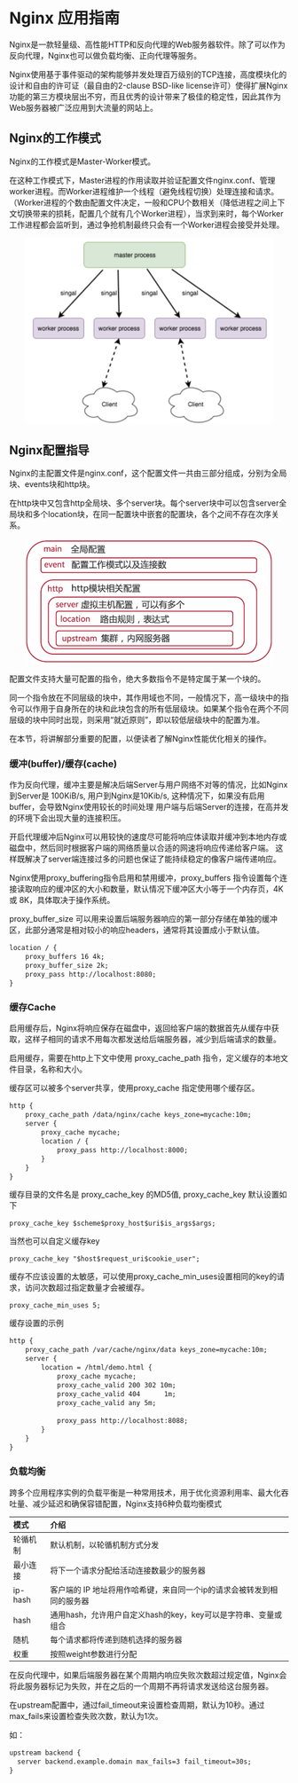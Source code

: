 # Nginx 应用指南

Nginx是一款轻量级、高性能HTTP和反向代理的Web服务器软件。除了可以作为反向代理，Nginx也可以做负载均衡、正向代理等服务。

Nginx使用基于事件驱动的架构能够并发处理百万级别的TCP连接，高度模块化的设计和自由的许可证（最自由的2-clause BSD-like license许可）使得扩展Nginx功能的第三方模块层出不穷，而且优秀的设计带来了极佳的稳定性，因此其作为Web服务器被广泛应用到大流量的网站上。


## Nginx的工作模式

Nginx的工作模式是Master-Worker模式。

在这种工作模式下，Master进程的作用读取并验证配置文件nginx.conf、管理worker进程。而Worker进程维护一个线程（避免线程切换）处理连接和请求。（Worker进程的个数由配置文件决定，一般和CPU个数相关（降低进程之间上下文切换带来的损耗，配置几个就有几个Worker进程），当求到来时，每个Worker工作进程都会监听到，通过争抢机制最终只会有一个Worker进程会接受并处理。

<div  align="center">
	<img src="../assets/nginx.png" width = "450"  align=center />
</div>

## Nginx配置指导

Nginx的主配置文件是nginx.conf，这个配置文件一共由三部分组成，分别为全局块、events块和http块。

在http块中又包含http全局块、多个server块。每个server块中可以包含server全局块和多个location块，在同一配置块中嵌套的配置块，各个之间不存在次序关系。

<div  align="center">
	<img src="../assets/nginx-conf.png" width = "450"  align=center />
</div>

配置文件支持大量可配置的指令，绝大多数指令不是特定属于某一个块的。

同一个指令放在不同层级的块中，其作用域也不同，一般情况下，高一级块中的指令可以作用于自身所在的块和此块包含的所有低层级块。如果某个指令在两个不同层级的块中同时出现，则采用“就近原则”，即以较低层级块中的配置为准。

在本节，将讲解部分重要的配置，以便读者了解Nginx性能优化相关的操作。


### 缓冲(buffer)/缓存(cache)

作为反向代理，缓冲主要是解决后端Server与用户网络不对等的情况，比如Nginx到Server是 100KiB/s, 用户到Nginx是10Kib/s, 这种情况下，如果没有启用buffer，会导致Nginx使用较长的时间处理 用户端与后端Server的连接，在高并发的环境下会出现大量的连接积压。

开启代理缓冲后Nginx可以用较快的速度尽可能将响应体读取并缓冲到本地内存或磁盘中，然后同时根据客户端的网络质量以合适的网速将响应传递给客户端。
这样既解决了server端连接过多的问题也保证了能持续稳定的像客户端传递响应。


Nginx使用proxy_buffering指令启用和禁用缓冲，proxy_buffers 指令设置每个连接读取响应的缓冲区的大小和数量，默认情况下缓冲区大小等于一个内存页，4K 或 8K，具体取决于操作系统。

proxy_buffer_size 可以用来设置后端服务器响应的第一部分存储在单独的缓冲区，此部分通常是相对较小的响应headers，通常将其设置成小于默认值。

```
location / {
    proxy_buffers 16 4k;
    proxy_buffer_size 2k;
    proxy_pass http://localhost:8080;
}
```
### 缓存Cache

启用缓存后，Nginx将响应保存在磁盘中，返回给客户端的数据首先从缓存中获取，这样子相同的请求不用每次都发送给后端服务器，减少到后端请求的数量。

启用缓存，需要在http上下文中使用 proxy_cache_path 指令，定义缓存的本地文件目录，名称和大小。

缓存区可以被多个server共享，使用proxy_cache 指定使用哪个缓存区。
```
http {
    proxy_cache_path /data/nginx/cache keys_zone=mycache:10m;
    server {
        proxy_cache mycache;
        location / {
            proxy_pass http://localhost:8000;
        }
    }
}
```

缓存目录的文件名是 proxy_cache_key 的MD5值, proxy_cache_key 默认设置如下

```
proxy_cache_key $scheme$proxy_host$uri$is_args$args;
```

当然也可以自定义缓存key
```
proxy_cache_key "$host$request_uri$cookie_user";
```

缓存不应该设置的太敏感，可以使用proxy_cache_min_uses设置相同的key的请求，访问次数超过指定数量才会被缓存。
```
proxy_cache_min_uses 5;
```

缓存设置的示例

```
http {
	proxy_cache_path /var/cache/nginx/data keys_zone=mycache:10m;
	server {
 		location = /html/demo.html {
	        proxy_cache mycache;
	        proxy_cache_valid 200 302 10m;
	        proxy_cache_valid 404      1m;
	        proxy_cache_valid any 5m;

	        proxy_pass http://localhost:8088;  
    	}
 	}
}
```

### 负载均衡

跨多个应用程序实例的负载平衡是一种常用技术，用于优化资源利用率、最大化吞吐量、减少延迟和确保容错配置，Nginx支持6种负载均衡模式

|模式|介绍|
|:--|:--|
|轮循机制|默认机制，以轮循机制方式分发|
|最小连接|将下一个请求分配给活动连接数最少的服务器|
|ip-hash |客户端的 IP 地址将用作哈希键，来自同一个ip的请求会被转发到相同的服务器|
|hash|通用hash，允许用户自定义hash的key，key可以是字符串、变量或组合|
|随机‎‎|每个请求都将传递到随机选择的服务器|
|权重|按照weight参数进行分配 |

在反向代理中，如果后端服务器在某个周期内响应失败次数超过规定值，Nginx会将此服务器标记为失败，并在之后的一个周期不再将请求发送给这台服务器。

在upstream配置中，通过fail_timeout‎‎来设置检查周期，默认为10秒。通过max_fails‎来设置检查失败次数，默认为1次。‎

如：
```
upstream backend {
  server backend.example.domain max_fails=3 fail_timeout=30s; 
} 
```
